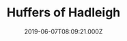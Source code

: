 ---
date: 2019-06-07T08:09:21.000Z
title: Huffers of Hadleigh
latitude: 52.044768970680046
longitude: 0.9528065517153052
category: checkin
---